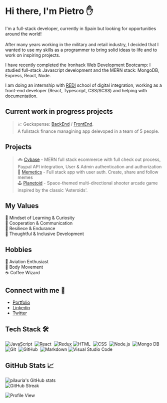 # Hi there, I'm Pietro :raised_hand:
I'm a full-stack developer, currently in Spain but looking for opportunities around the world! <br/> <br/>
After many years working in the military and retail industry, I decided that I wanted to use my skills as a programmer to bring solid ideas to life and to work on inspiring projects.

I have recently completed the Ironhack Web Development Bootcamp: I studied full-stack Javascript development and the MERN stack: MongoDB, Express, React, Node.

I am doing an internship with [REDI](https://www.redi-school.org/) school of digital integration, working as a front-end developer (React, Typescript, CSS/SCSS) and helping with documentation.

## Current work in progress projects <br/>
> 📈 Geckspense: [BackEnd](https://github.com/chingu-voyages/v37-geckos-team-07be) / [FrontEnd](https://github.com/chingu-voyages/v37-geckos-team-07). </br> 
> A fullstack finance managining app delevoped in a team of 5 people. 

## Projects <br/>
> :bike: [Cybase](https://cibaseapp.herokuapp.com/) - MERN full stack ecommerce with full check out process, Paypal API integration, User & Admin authentication and authorization <br/>
> :rofl: [Memetics](https://memetics.herokuapp.com/) - Full stack app with user auth. Create, share and follow memes <br/>
> :joystick: [Planetoid](https://pilauria.github.io/Planetoid-HTML5-Canvas/) - Space-themed multi-directional shooter arcade game inspired by the classic 'Asteroids'.

## My Values
:telescope: Mindset of Learning & Curiosity <br/>
:raising_hand: Cooperation & Communication <br/>
:crossed_flags: Resiliece & Endurance <br/>
:brain: Thoughtful & Inclusive Development 

## Hobbies
:flight_arrival: Aviation Enthusiast <br/>
:cartwheeling: Body Movement <br/>
:coffee: Coffee Wizard 

## Connect with me :thought_balloon:
- [Portfolio](https://www.pietrolauria.com/) <br/>
- [Linkedin](https://www.linkedin.com/in/pietro-lauria/) <br/>
- [Twitter](https://twitter.com/pilauria) <br/>

## Tech Stack  🛠 &nbsp;
![JavaScript](https://img.shields.io/badge/-JavaScript-05122A?style=flat&logo=javascript)&nbsp;
![React](https://img.shields.io/badge/-React-05122A?style=flat&logo=react)&nbsp;
![Redux](https://img.shields.io/badge/redux-%23593d88.svg?style=flat&logo=redux)
![HTML](https://img.shields.io/badge/-HTML-05122A?style=flat&logo=HTML5)&nbsp;
![CSS](https://img.shields.io/badge/-CSS-05122A?style=flat&logo=CSS3&logoColor=1572B6)&nbsp;
![Node.js](https://img.shields.io/badge/-Node.js-05122A?style=flat&logo=node.js)&nbsp;
![Mongo DB](https://img.shields.io/badge/-MongoDB-05122A?style=flat&logo=mongodb)&nbsp;
![Git](https://img.shields.io/badge/-Git-05122A?style=flat&logo=git)&nbsp;
![GitHub](https://img.shields.io/badge/-GitHub-05122A?style=flat&logo=github)&nbsp;
![Markdown](https://img.shields.io/badge/-Markdown-05122A?style=flat&logo=markdown)
![Visual Studio Code](https://img.shields.io/badge/-Visual%20Studio%20Code-05122A?style=flat&logo=visual-studio-code&logoColor=007ACC)&nbsp;



## GitHub Stats :chart_with_upwards_trend:
![pilauria's GitHub stats](https://github-readme-stats.vercel.app/api?username=pilauria&theme=dark&show_icons=true) <br/>
![GitHub Streak](http://github-readme-streak-stats.herokuapp.com?user=pilauria) <br/>


![Profile View](https://komarev.com/ghpvc/?username=pilauria&style=plastic) <br/> <br/> <br/>
 

<!--  https://badgen.net/ -->
